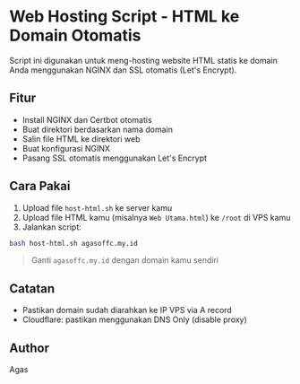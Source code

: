 # Web Hosting Script - HTML ke Domain Otomatis

Script ini digunakan untuk meng-hosting website HTML statis ke domain Anda menggunakan NGINX dan SSL otomatis (Let's Encrypt).

## Fitur

- Install NGINX dan Certbot otomatis
- Buat direktori berdasarkan nama domain
- Salin file HTML ke direktori web
- Buat konfigurasi NGINX
- Pasang SSL otomatis menggunakan Let's Encrypt

## Cara Pakai

1. Upload file `host-html.sh` ke server kamu
2. Upload file HTML kamu (misalnya `Web Utama.html`) ke `/root` di VPS kamu
3. Jalankan script:

```bash
bash host-html.sh agasoffc.my.id
```

> Ganti `agasoffc.my.id` dengan domain kamu sendiri

## Catatan

- Pastikan domain sudah diarahkan ke IP VPS via A record
- Cloudflare: pastikan menggunakan DNS Only (disable proxy)

## Author

Agas
